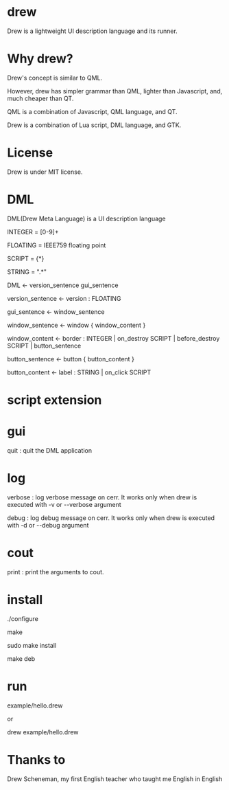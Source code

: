 drew
====

Drew is a lightweight UI description language and its runner.

Why drew?
====

Drew's concept is similar to QML.

However, drew has simpler grammar than QML, lighter than Javascript, and, much cheaper than QT.

QML is a combination of Javascript, QML language, and QT.

Drew is a combination of Lua script, DML language, and GTK.

License
====

Drew is under MIT license.

DML
====

DML(Drew Meta Language) is a UI description language

INTEGER = [0-9]+

FLOATING = IEEE759 floating point

SCRIPT = {*}

STRING = ".*"


DML <- version_sentence gui_sentence

version_sentence <- version : FLOATING

gui_sentence <- window_sentence

window_sentence <- window { window_content }

window_content <- border : INTEGER | on_destroy SCRIPT | before_destroy SCRIPT | button_sentence

button_sentence <- button { button_content }

button_content <- label : STRING | on_click SCRIPT

script extension
====

gui
=====

quit : quit the DML application

log
=====

verbose : log verbose message on cerr. It works only when drew is executed with -v or --verbose argument

debug : log debug message on cerr. It works only when drew is executed with -d or --debug argument

cout
=====

print : print the arguments to cout.

install
====


./configure

make

sudo make install

make deb

run
====

example/hello.drew

or 

drew example/hello.drew

Thanks to
====

Drew Scheneman, my first English teacher who taught me English in English
